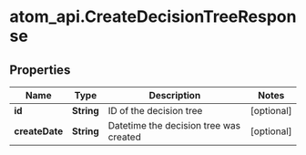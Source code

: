 # atom_api.CreateDecisionTreeResponse

## Properties
Name | Type | Description | Notes
------------ | ------------- | ------------- | -------------
**id** | **String** | ID of the decision tree | [optional] 
**createDate** | **String** | Datetime the decision tree was created | [optional] 


